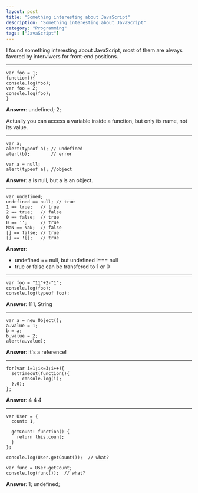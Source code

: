 ```yaml
---
layout: post
title: "Something interesting about JavaScript"
description: "Something interesting about JavaScript"
category: "Programming"
tags: ["JavaScript"]
---
```


I found something interesting about JavaScript, most of them are always favored by interviwers for front-end positions.

* * *

	var foo = 1;
	function(){
    console.log(foo);
    var foo = 2;
    console.log(foo);
	}

**Answer**: undefined; 2;

Actually you can access a variable inside a function, but only its name, not its value.

* * *

	var a;
	alert(typeof a); // undefined
	alert(b);        // error

	var a = null;
	alert(typeof a); //object


**Answer**: a is null, but a is an object.

* * *

	var undefined;
	undefined == null; // true
	1 == true;   // true
	2 == true;   // false
	0 == false;  // true
	0 == '';     // true
	NaN == NaN;  // false
	[] == false; // true
	[] == ![];   // true

**Answer**:

- undefined == null, but undefined !=== null
- true or false can be transfered to 1 or 0

* * *

	var foo = "11"+2-"1";
	console.log(foo);
	console.log(typeof foo);

**Answer**: 111, String

* * *

	var a = new Object();
	a.value = 1;
	b = a;
	b.value = 2;
	alert(a.value);

**Answer**: it's a reference!

* * *

	for(var i=1;i<=3;i++){
	  setTimeout(function(){
	      console.log(i);
	  },0);
	};

**Answer**: 4 4 4

* * *

	var User = {
	  count: 1,

	  getCount: function() {
	    return this.count;
	  }
	};

	console.log(User.getCount());  // what?

	var func = User.getCount;
	console.log(func());  // what?

**Answer**: 1; undefined;